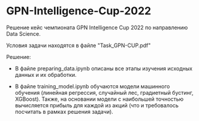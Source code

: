 # GPN-Intelligence-Cup-2022

Решение кейс чемпионата GPN Intelligence Cup 2022 по направлению Data Science.

Условия задачи находятся в файле "Task_GPN-CUP.pdf"

Решение:

* В файле preparing_data.ipynb описаны все этапы изучения исходных данных и их обработки.

* В файле training_model.ipynb обучаются модели машинного обучения (линейная регрессия, случайный лес, градиетный бустинг, XGBoost). Также, на основании модели с наибольшей точностью вычисляется прибыль для каждой из акций (что и требовалось посчитать в рамках решения задачи).